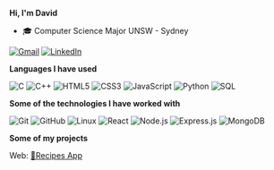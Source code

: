 **Hi, I'm David**

-   :mortar_board: Computer Science Major UNSW - Sydney

[![Gmail](https://img.shields.io/badge/-GMAIL-D14836?style=for-the-badge&logo=gmail&logoColor=white)](mailto:davidnguyen4898@gmail.com)
[![LinkedIn](https://img.shields.io/badge/-LINKEDIN-0077B5?style=for-the-badge&logo=linkedin&logoColor=white)](https://www.linkedin.com/in/davidnguyen4898/)

**Languages I have used**

![C](https://img.shields.io/badge/-C-000000?style=flat&logo=C)
![C++](https://img.shields.io/badge/-C++-000000?style=flat&logo=C%2B%2B&logoColor=00599C)
![HTML5](https://img.shields.io/badge/-HTML5-000000?style=flat&logo=HTML5)
![CSS3](https://img.shields.io/badge/-CSS3-000000?style=flat&logo=CSS3)
![JavaScript](https://img.shields.io/badge/-JavaScript-000000?style=flat&logo=javascript)
![Python](https://img.shields.io/badge/-Python-000000?style=flat&logo=python)
![SQL](https://img.shields.io/badge/-SQL-000000?style=flat&logo=MySQL)

**Some of the technologies I have worked with**

![Git](https://img.shields.io/badge/-Git-000000?style=flat&logo=git&logoColor=F05032)
![GitHub](https://img.shields.io/badge/-GitHub-000000?style=flat&logo=github&logoColor=FFFFFF)
![Linux](https://img.shields.io/badge/-Linux-000000?style=flat&logo=linux&logoColor=FCC624)
![React](https://img.shields.io/badge/-React-000000?style=flat&logo=React&logoColor=61DAFB)
![Node.js](https://img.shields.io/badge/-Node.js-000000?style=flat&logo=node.js&logoColor=339933)
![Express.js](https://img.shields.io/badge/-Express.js-000000?style=flat&logo=express.js&logoColor=61DAFB)
![MongoDB](https://img.shields.io/badge/-MongoDB-000000?style=flat&logo=MongoDB)
<!---
![Boostrap](https://img.shields.io/badge/-Bootstrap-000000?style=flat&logo=Bootstrap)
![AWS](https://img.shields.io/badge/-AWS-000000?style=flat&logo=amazon-aws&logoColor=F05032)
-->

**Some of my projects**

Web: 
[🍔Recipes App](https://davenyen.github.io/RecipeApp/)
<!---
[😜Meme Generator](https://davenyen.github.io/Project1-Meme-Generator/), [🃏Hearthstone Searcher](https://davenyen.github.io/Project2-Hearthstone/)
-->
